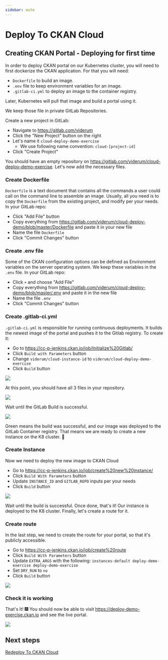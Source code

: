 ```yaml
---
sidebar: auto
---
```


# Deploy To CKAN Cloud

## Creating CKAN Portal - Deploying for first time

In order to deploy CKAN portal on our Kubernetes cluster, you will need to first dockerize the CKAN application. For that you will need:

- `Dockerfile` to build an image.
- `.env` file to keep environment variables for an image.
- `.gitlab-ci.yml` to deploy an image to the container registry.

Later, Kubernetes will pull that image and build a portal using it.

We keep those file in private GitLab Repositories.

Create a new project in GitLab:

- Navigate to https://gitlab.com/viderum
- Click the "New Project" button on the right
- Let's name it `cloud-deploy-demo-exercise`
  - We use following name convention: `cloud-[project-id]`
- Click "Create Project"

You should have an empty repository on https://gitlab.com/viderum/cloud-deploy-demo-exercise. Let's now add the necessary files.

### Create Dockerfile

`Dockerfile` is a text document that contains all the commands a user could call on the command line to assemble an image. Usually, all you need is to copy the `Dockerfile` from the existing project, and modify per your needs. In your GitLab repo:

- Click "Add File" button
- Copy everything from https://gitlab.com/viderum/cloud-deploy-demo/blob/master/Dockerfile and paste it in your new file
- Name the file `Dockerfile`
- Click "Commit Changes" button

### Create .env file

Some of the CKAN configuration options can be defined as Environment variables on the server operating system. We keep these variables in the `.env` file. In your GitLab repo:

- Click `+` and choose "Add File"
- Copy everything from https://gitlab.com/viderum/cloud-deploy-demo/blob/master/.env and paste it in the new file
- Name the file `.env`
- Click "Commit Changes" button

### Create .gitlab-ci.yml

`.gitlab-ci.yml` is responsible for running continuous deployments. It builds the newest image of the portal and pushes it to the Gitlab registry. To create it:

- Go to https://cc-p-jenkins.ckan.io/job/Initialize%20Gitlab/
- Click `Build with Parameters` button
- Change `viderum/cloud-instance-id` to `viderum/cloud-deploy-demo-exercise`
- Click `Build` button

![](https://i.imgur.com/9xGKXOd.png)

At this point, you should have all 3 files in your repository.

![](https://i.imgur.com/15leOnP.png)

Wait until the GitLab Build is successful.

![](https://i.imgur.com/cVopL51.png)

Green means the build was successful, and our image was deployed to the GitLab Container registry. That means we are ready to create a new instance on the K8 cluster. :rocket:

### Create Instance

Now we need to deploy the new image to CKAN Cloud

- Go to https://cc-p-jenkins.ckan.io/job/create%20new%20instance/
- Click `Build With Parameters` button
- Update `INSTANCE_ID` and `GITLAB_REPO` inputs per your needs
- Click `Build` button

![](https://i.imgur.com/0Dwzvct.png)

Wait until the build is successful. Once done, that's it! Our instance is deployed to the K8 cluster. Finally, let's create a route for it.

### Create route

In the last step, we need to create the route for your portal, so that it's publicly accessible.

- Go to https://cc-p-jenkins.ckan.io/job/create%20route
- Click `Build With Parameters` button
- Update `EXTRA_ARGS` with the following: `instances-default deploy-demo-exercise deploy-demo-exercise`
- Set `DRY_RUN` to `no`
- Click `Build` button

![](https://i.imgur.com/fpOCZV2.png)

### Check it is working

That's It! :fireworks: You should now be able to visit https://deploy-demo-exercise.ckan.io and see the live portal.

![](https://i.imgur.com/qk8j15Z.png)

## Next steps

[Redeploy To CKAN Cloud](/deploy/redeploy-ckan-classic)
